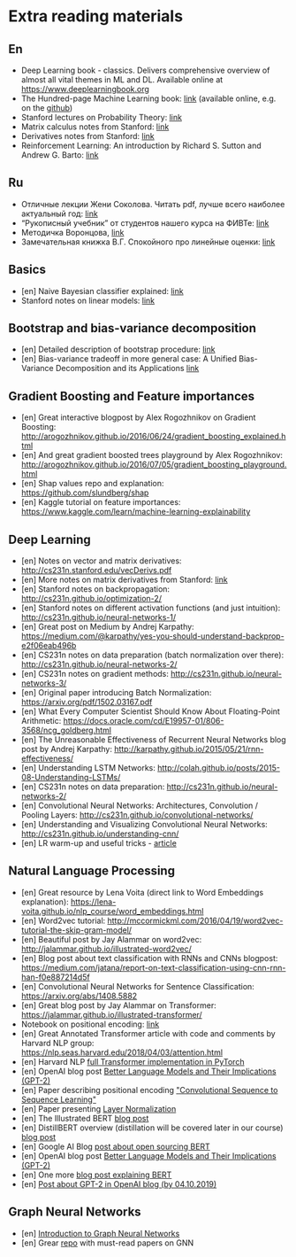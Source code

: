 # Extra reading materials

## En

- Deep Learning book - classics. Delivers comprehensive overview of almost all vital
  themes in ML and DL. Available online at https://www.deeplearningbook.org
- The Hundred-page Machine Learning book: [link](http://themlbook.com) (available online,
  e.g. on the
  [github](https://github.com/ZakiaSalod/The-Hundred-Page-Machine-Learning-Book))
- Stanford lectures on Probability Theory:
  [link](https://web.stanford.edu/~montanar/TEACHING/Stat310A/lnotes.pdf)
- Matrix calculus notes from Stanford: [link](http://cs231n.stanford.edu/vecDerivs.pdf)
- Derivatives notes from Stanford:
  [link](http://cs231n.stanford.edu/handouts/derivatives.pdf)
- Reinforcement Learning: An introduction by Richard S. Sutton and Andrew G. Barto:
  [link](http://incompleteideas.net/book/the-book-2nd.html)

## Ru

- Отличные лекции Жени Соколова. Читать pdf, лучше всего наиболее актуальный год:
  [link](https://github.com/esokolov/ml-course-hse)
- “Рукописный учебник” от студентов нашего курса на ФИВТе:
  [link](https://github.com/girafe-ai/ml-mipt/blob/master/ML_informal_notes.pdf)
- Методичка Воронцова,
  [link](http://www.machinelearning.ru/wiki/images/6/6d/Voron-ML-1.pdf)
- Замечательная книжка В.Г. Спокойного про линейные оценки:
  [link](http://strlearn.ru/wp-content/uploads/2017/01/script2018-5.pdf)

## Basics

- [en] Naive Bayesian classifier explained:
  [link](https://machinelearningmastery.com/classification-as-conditional-probability-and-the-naive-bayes-algorithm/)
- Stanford notes on linear models:
  [link](http://cs229.stanford.edu/notes/cs229-notes1.pdf)

## Bootstrap and bias-variance decomposition

- [en] Detailed description of bootstrap procedure:
  [link](http://www.math.ntu.edu.tw/~hchen/teaching/LargeSample/notes/notebootstrap.pdf)
- [en] Bias-variance tradeoff in more general case: A Unified Bias-Variance Decomposition
  and its Applications [link](https://homes.cs.washington.edu/~pedrod/papers/mlc00a.pdf)

## Gradient Boosting and Feature importances

- [en] Great interactive blogpost by Alex Rogozhnikov on Gradient Boosting:
  http://arogozhnikov.github.io/2016/06/24/gradient_boosting_explained.html
- [en] And great gradient boosted trees playground by Alex Rogozhnikov:
  http://arogozhnikov.github.io/2016/07/05/gradient_boosting_playground.html
- [en] Shap values repo and explanation: https://github.com/slundberg/shap
- [en] Kaggle tutorial on feature importances:
  https://www.kaggle.com/learn/machine-learning-explainability

## Deep Learning

- [en] Notes on vector and matrix derivatives: http://cs231n.stanford.edu/vecDerivs.pdf
- [en] More notes on matrix derivatives from Stanford:
  [link](http://cs231n.stanford.edu/handouts/derivatives.pdf)
- [en] Stanford notes on backpropagation: http://cs231n.github.io/optimization-2/
- [en] Stanford notes on different activation functions (and just intuition):
  http://cs231n.github.io/neural-networks-1/
- [en] Great post on Medium by Andrej Karpathy:
  https://medium.com/@karpathy/yes-you-should-understand-backprop-e2f06eab496b
- [en] CS231n notes on data preparation (batch normalization over there):
  http://cs231n.github.io/neural-networks-2/
- [en] CS231n notes on gradient methods: http://cs231n.github.io/neural-networks-3/
- [en] Original paper introducing Batch Normalization:
  https://arxiv.org/pdf/1502.03167.pdf
- [en] What Every Computer Scientist Should Know About Floating-Point Arithmetic:
  https://docs.oracle.com/cd/E19957-01/806-3568/ncg_goldberg.html
- [en] The Unreasonable Effectiveness of Recurrent Neural Networks blog post by Andrej
  Karpathy: http://karpathy.github.io/2015/05/21/rnn-effectiveness/
- [en] Understanding LSTM Networks:
  http://colah.github.io/posts/2015-08-Understanding-LSTMs/
- [en] CS231n notes on data preparation: http://cs231n.github.io/neural-networks-2/
- [en] Convolutional Neural Networks: Architectures, Convolution / Pooling Layers:
  http://cs231n.github.io/convolutional-networks/
- [en] Understanding and Visualizing Convolutional Neural Networks:
  http://cs231n.github.io/understanding-cnn/
- [en] LR warm-up and useful tricks - [article](https://arxiv.org/abs/1812.01187)

## Natural Language Processing

- [en] Great resource by Lena Voita (direct link to Word Embeddings explanation):
  https://lena-voita.github.io/nlp_course/word_embeddings.html
- [en] Word2vec tutorial:
  http://mccormickml.com/2016/04/19/word2vec-tutorial-the-skip-gram-model/
- [en] Beautiful post by Jay Alammar on word2vec:
  http://jalammar.github.io/illustrated-word2vec/
- [en] Blog post about text classification with RNNs and CNNs blogpost:
  https://medium.com/jatana/report-on-text-classification-using-cnn-rnn-han-f0e887214d5f
- [en] Convolutional Neural Networks for Sentence Classification:
  https://arxiv.org/abs/1408.5882
- [en] Great blog post by Jay Alammar on Transformer:
  https://jalammar.github.io/illustrated-transformer/
- Notebook on positional encoding:
  [link](https://github.com/girafe-ai/ml-mipt/blob/advanced/week04_Transformer/week04_positional_encoding_carriers.ipynb)
- [en] Great Annotated Transformer article with code and comments by Harvard NLP group:
  https://nlp.seas.harvard.edu/2018/04/03/attention.html
- [en] Harvard NLP
  [full Transformer implementation in PyTorch](http://nlp.seas.harvard.edu/2018/04/03/attention.html)
- [en] OpenAI blog post
  [Better Language Models and Their Implications (GPT-2)](https://openai.com/blog/better-language-models/)
- [en] Paper describing positional encoding
  ["Convolutional Sequence to Sequence Learning"](https://arxiv.org/pdf/1705.03122)
- [en] Paper presenting [Layer Normalization](https://arxiv.org/abs/1607.06450)
- [en] The Illustrated BERT [blog post](http://jalammar.github.io/illustrated-bert/)
- [en] DistillBERT overview (distillation will be covered later in our course)
  [blog post](https://medium.com/huggingface/distilbert-8cf3380435b5)
- [en] Google AI Blog
  [post about open sourcing BERT](https://ai.googleblog.com/2018/11/open-sourcing-bert-state-of-art-pre.html)
- [en] OpenAI blog post
  [Better Language Models and Their Implications (GPT-2)](https://openai.com/blog/better-language-models/)
- [en] One more
  [blog post explaining BERT](https://yashuseth.blog/2019/06/12/bert-explained-faqs-understand-bert-working/)
- [en]
  [Post about GPT-2 in OpenAI blog (by 04.10.2019)](https://openai.com/blog/fine-tuning-gpt-2/)

## Graph Neural Networks

- [en]
  [Introduction to Graph Neural Networks](https://www.morganclaypool.com/doi/10.2200/S00980ED1V01Y202001AIM045)
- [en] Grear [repo](https://github.com/thunlp/GNNPapers) with must-read papers on GNN
